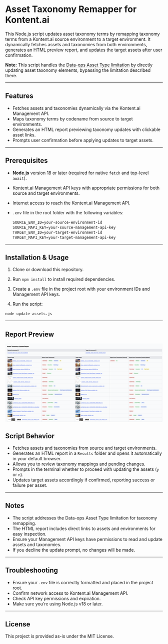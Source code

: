 # Asset Taxonomy Remapper for Kontent.ai

This Node.js script updates asset taxonomy terms by remapping taxonomy terms from a Kontent.ai source environment to a target environment. It dynamically fetches assets and taxonomies from both environments, generates an HTML preview report, and updates the target assets after user confirmation.

**Note:** This script handles the [Data-ops Asset Type limitation](https://github.com/kontent-ai/data-ops/blob/main/src/commands/environment/backupRestore/README.md#known-limitations) by directly updating asset taxonomy elements, bypassing the limitation described there.

---

## Features

- Fetches assets and taxonomies dynamically via the Kontent.ai Management API.
- Maps taxonomy terms by codename from source to target environments.
- Generates an HTML report previewing taxonomy updates with clickable asset links.
- Prompts user confirmation before applying updates to target assets.

---

## Prerequisites

- **Node.js** version 18 or later (required for native `fetch` and top-level `await`).
- Kontent.ai Management API keys with appropriate permissions for both source and target environments.
- Internet access to reach the Kontent.ai Management API.
- `.env` file in the root folder with the following variables:

  ```env
  SOURCE_ENV_ID=your-source-environment-id
  SOURCE_MAPI_KEY=your-source-management-api-key
  TARGET_ENV_ID=your-target-environment-id
  TARGET_MAPI_KEY=your-target-management-api-key
  ```

---

## Installation & Usage

1. Clone or download this repository.

2. Run `npm install` to install required dependencies.

3. Create a `.env` file in the project root with your environment IDs and Management API keys.

4. Run the script:

```bash
node update-assets.js
```

---

## Report Preview

![Asset Taxonomy Remap Report](./assets/Asset-Taxonomy%20Remap-Report.png)

## Script Behavior

- Fetches assets and taxonomies from source and target environments.
- Generates an HTML report in a `Results` folder and opens it automatically in your default browser.
- Allows you to review taxonomy mappings and pending changes.
- Prompts in the terminal whether to proceed with updating the assets (`y` or `n`).
- Updates target assets accordingly if confirmed, reporting success or failure per asset.

---

## Notes

- The script addresses the Data-ops Asset Type limitation for taxonomy remapping.
- The HTML report includes direct links to assets and environments for easy inspection.
- Ensure your Management API keys have permissions to read and update assets and taxonomies.
- If you decline the update prompt, no changes will be made.

---

## Troubleshooting

- Ensure your `.env` file is correctly formatted and placed in the project root.
- Confirm network access to Kontent.ai Management API.
- Check API key permissions and expiration.
- Make sure you’re using Node.js v18 or later.

---

## License

This project is provided as-is under the MIT License.
